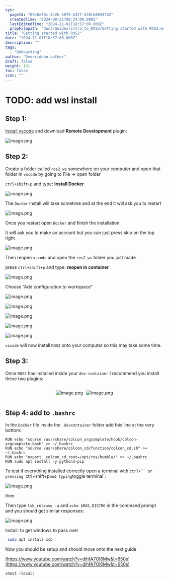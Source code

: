 ```yaml
---
sys:
  pageId: "89e0a78c-4e2b-4070-b327-d28cb0694742"
  createdTime: "2024-08-21T00:24:00.000Z"
  lastEditedTime: "2024-11-01T18:57:00.000Z"
  propFilepath: "docs/Guides/intro_to_ROS2/Getting started with ROS2.md"
title: "Getting started with ROS2"
date: "2024-11-01T18:57:00.000Z"
description: ""
tags:
  - "Onboarding"
author: "Overridden author"
draft: false
weight: 141
toc: false
icon: ""
---
```


# TODO: add wsl install

## Step 1:

[Install vscode](https://code.visualstudio.com/download) and download **Remote Development** plugin:

![image.png](https://prod-files-secure.s3.us-west-2.amazonaws.com/d518164a-d88e-44d1-a4ee-3adb3bd8bce0/efb52993-1881-4a40-b95e-6f020334f022/image.png?X-Amz-Algorithm=AWS4-HMAC-SHA256&X-Amz-Content-Sha256=UNSIGNED-PAYLOAD&X-Amz-Credential=ASIAZI2LB466W3UXFIL7%2F20250404%2Fus-west-2%2Fs3%2Faws4_request&X-Amz-Date=20250404T050848Z&X-Amz-Expires=3600&X-Amz-Security-Token=IQoJb3JpZ2luX2VjEJX%2F%2F%2F%2F%2F%2F%2F%2F%2F%2FwEaCXVzLXdlc3QtMiJIMEYCIQDgKURGHw%2Fn9NigETy580lUbqaivNEy70KJ%2B4cnwLNpKQIhAPBXwVByGt%2BYZippBU9qLazBodxefYa1aVUEsoFZnJERKogECP7%2F%2F%2F%2F%2F%2F%2F%2F%2F%2FwEQABoMNjM3NDIzMTgzODA1IgzWlPAOzz9xMyISbkMq3AN7uIK1VhHnSzHFwCl%2FXTb3jVFIzPW6XqVAKBjg4Y22F2GtbXJmLJTP29jHnx8YHrgCDMHNjFvSM8hv1I7MOzvj7h6veyqrZefMGzqsROxdl5QWttJZOFXnB%2FSf1gDzUJPYLg%2BkJn1W0SqiEALud9F2yFzJiSNa8A8TneaGY%2BID4q%2BTW%2BewuG1dQO6CXWlnXRt5LP4M%2BgnwXzCasi3RdVCdndeQ%2F4UCrnYGadSLUSvYcr7%2BSkABFm9%2BjNyEXptrokfrFUMq9NFkGfwX0o180RPGwl0SfY3YA1Kv%2BBHp9DkXOP92Hr1REeZ5g0JfDm591S6a2h8XTkEFIoIp6uF9BjqXcXcZtpoKkNzp0sRQ%2FVySSQiuUWCA3g3r9O1nnVEMvKssO%2BeEYBYaYfk2leiSt0bzRIKwtcBWoVGa%2Bv0UnDOE0jEWuSS7ramSNkclS6tJyRffr75I8%2FB9Xw9dcex9ucM73%2F%2FRUxmz18NI3U2CVZW1FtDMYq%2BpncGryvEWvFuorjmKKcC7XA1Aignwx%2Bv7bpxU4ogBrtw5nXgWezEI21YHIRyHurkw7AzILhedU9GoatXPuJFt6%2FT0zPCql70M7e9%2B6fGKWBOCnEP6HpOKjvT2ql23XWWtnJlsqV35PDDmxb2%2FBjqkARurq4dkvl1nGm5O6bVQvXLTef4KHD5nsgAw2UM9X0EqPFPaPB13REKx1HqxVOyJSLFTs36kJ%2BRaHvuB5%2BQMu%2BgsLVid1WfyJZckY7nPkXgBBq0XHUYyr5msweMgC2w5PFOwjAiI25mhNIQimnNTVjSwa5Sqx9oWdkIN4UsNITAsr5ZBZ5zm4%2BQnLorQ7jCQO8ZIw5l1uokyMkCsVCc0l0KJpBeg&X-Amz-Signature=f453ef05787a123e095eb71d025d097b8d134640a3e31225af6e7b4710e2a555&X-Amz-SignedHeaders=host&x-id=GetObject)

## Step 2:

Create a folder called `ros2_ws` somewhere on your computer and open that folder in `vscode` by going to File → open folder 

`ctrl+shift+p` and type: **Install Docker**

![image.png](https://prod-files-secure.s3.us-west-2.amazonaws.com/d518164a-d88e-44d1-a4ee-3adb3bd8bce0/2269dc0e-1cd5-47ff-bceb-c04ad9b2eab0/image.png?X-Amz-Algorithm=AWS4-HMAC-SHA256&X-Amz-Content-Sha256=UNSIGNED-PAYLOAD&X-Amz-Credential=ASIAZI2LB466W3UXFIL7%2F20250404%2Fus-west-2%2Fs3%2Faws4_request&X-Amz-Date=20250404T050848Z&X-Amz-Expires=3600&X-Amz-Security-Token=IQoJb3JpZ2luX2VjEJX%2F%2F%2F%2F%2F%2F%2F%2F%2F%2FwEaCXVzLXdlc3QtMiJIMEYCIQDgKURGHw%2Fn9NigETy580lUbqaivNEy70KJ%2B4cnwLNpKQIhAPBXwVByGt%2BYZippBU9qLazBodxefYa1aVUEsoFZnJERKogECP7%2F%2F%2F%2F%2F%2F%2F%2F%2F%2FwEQABoMNjM3NDIzMTgzODA1IgzWlPAOzz9xMyISbkMq3AN7uIK1VhHnSzHFwCl%2FXTb3jVFIzPW6XqVAKBjg4Y22F2GtbXJmLJTP29jHnx8YHrgCDMHNjFvSM8hv1I7MOzvj7h6veyqrZefMGzqsROxdl5QWttJZOFXnB%2FSf1gDzUJPYLg%2BkJn1W0SqiEALud9F2yFzJiSNa8A8TneaGY%2BID4q%2BTW%2BewuG1dQO6CXWlnXRt5LP4M%2BgnwXzCasi3RdVCdndeQ%2F4UCrnYGadSLUSvYcr7%2BSkABFm9%2BjNyEXptrokfrFUMq9NFkGfwX0o180RPGwl0SfY3YA1Kv%2BBHp9DkXOP92Hr1REeZ5g0JfDm591S6a2h8XTkEFIoIp6uF9BjqXcXcZtpoKkNzp0sRQ%2FVySSQiuUWCA3g3r9O1nnVEMvKssO%2BeEYBYaYfk2leiSt0bzRIKwtcBWoVGa%2Bv0UnDOE0jEWuSS7ramSNkclS6tJyRffr75I8%2FB9Xw9dcex9ucM73%2F%2FRUxmz18NI3U2CVZW1FtDMYq%2BpncGryvEWvFuorjmKKcC7XA1Aignwx%2Bv7bpxU4ogBrtw5nXgWezEI21YHIRyHurkw7AzILhedU9GoatXPuJFt6%2FT0zPCql70M7e9%2B6fGKWBOCnEP6HpOKjvT2ql23XWWtnJlsqV35PDDmxb2%2FBjqkARurq4dkvl1nGm5O6bVQvXLTef4KHD5nsgAw2UM9X0EqPFPaPB13REKx1HqxVOyJSLFTs36kJ%2BRaHvuB5%2BQMu%2BgsLVid1WfyJZckY7nPkXgBBq0XHUYyr5msweMgC2w5PFOwjAiI25mhNIQimnNTVjSwa5Sqx9oWdkIN4UsNITAsr5ZBZ5zm4%2BQnLorQ7jCQO8ZIw5l1uokyMkCsVCc0l0KJpBeg&X-Amz-Signature=2c971a11394200f6e96efe9c624007e6dfde41c737948c96f41fe6da876c78c7&X-Amz-SignedHeaders=host&x-id=GetObject)

The `Docker` install will take sometime and at the end it will ask you to restart

![image.png](https://prod-files-secure.s3.us-west-2.amazonaws.com/d518164a-d88e-44d1-a4ee-3adb3bd8bce0/ed233f78-be33-4b1f-b89c-9c346c0e961e/image.png?X-Amz-Algorithm=AWS4-HMAC-SHA256&X-Amz-Content-Sha256=UNSIGNED-PAYLOAD&X-Amz-Credential=ASIAZI2LB466W3UXFIL7%2F20250404%2Fus-west-2%2Fs3%2Faws4_request&X-Amz-Date=20250404T050848Z&X-Amz-Expires=3600&X-Amz-Security-Token=IQoJb3JpZ2luX2VjEJX%2F%2F%2F%2F%2F%2F%2F%2F%2F%2FwEaCXVzLXdlc3QtMiJIMEYCIQDgKURGHw%2Fn9NigETy580lUbqaivNEy70KJ%2B4cnwLNpKQIhAPBXwVByGt%2BYZippBU9qLazBodxefYa1aVUEsoFZnJERKogECP7%2F%2F%2F%2F%2F%2F%2F%2F%2F%2FwEQABoMNjM3NDIzMTgzODA1IgzWlPAOzz9xMyISbkMq3AN7uIK1VhHnSzHFwCl%2FXTb3jVFIzPW6XqVAKBjg4Y22F2GtbXJmLJTP29jHnx8YHrgCDMHNjFvSM8hv1I7MOzvj7h6veyqrZefMGzqsROxdl5QWttJZOFXnB%2FSf1gDzUJPYLg%2BkJn1W0SqiEALud9F2yFzJiSNa8A8TneaGY%2BID4q%2BTW%2BewuG1dQO6CXWlnXRt5LP4M%2BgnwXzCasi3RdVCdndeQ%2F4UCrnYGadSLUSvYcr7%2BSkABFm9%2BjNyEXptrokfrFUMq9NFkGfwX0o180RPGwl0SfY3YA1Kv%2BBHp9DkXOP92Hr1REeZ5g0JfDm591S6a2h8XTkEFIoIp6uF9BjqXcXcZtpoKkNzp0sRQ%2FVySSQiuUWCA3g3r9O1nnVEMvKssO%2BeEYBYaYfk2leiSt0bzRIKwtcBWoVGa%2Bv0UnDOE0jEWuSS7ramSNkclS6tJyRffr75I8%2FB9Xw9dcex9ucM73%2F%2FRUxmz18NI3U2CVZW1FtDMYq%2BpncGryvEWvFuorjmKKcC7XA1Aignwx%2Bv7bpxU4ogBrtw5nXgWezEI21YHIRyHurkw7AzILhedU9GoatXPuJFt6%2FT0zPCql70M7e9%2B6fGKWBOCnEP6HpOKjvT2ql23XWWtnJlsqV35PDDmxb2%2FBjqkARurq4dkvl1nGm5O6bVQvXLTef4KHD5nsgAw2UM9X0EqPFPaPB13REKx1HqxVOyJSLFTs36kJ%2BRaHvuB5%2BQMu%2BgsLVid1WfyJZckY7nPkXgBBq0XHUYyr5msweMgC2w5PFOwjAiI25mhNIQimnNTVjSwa5Sqx9oWdkIN4UsNITAsr5ZBZ5zm4%2BQnLorQ7jCQO8ZIw5l1uokyMkCsVCc0l0KJpBeg&X-Amz-Signature=8c6498aad5fa15f4cb058eeed6e1f090c19b7c89ac495b98ee3f9e22e311be14&X-Amz-SignedHeaders=host&x-id=GetObject)

Once you restart open `Docker` and finish the installation

It will ask you to make an account but you can just press skip on the top right

![image.png](https://prod-files-secure.s3.us-west-2.amazonaws.com/d518164a-d88e-44d1-a4ee-3adb3bd8bce0/21010ad9-1659-4fd9-9f59-9932a09b2a3d/image.png?X-Amz-Algorithm=AWS4-HMAC-SHA256&X-Amz-Content-Sha256=UNSIGNED-PAYLOAD&X-Amz-Credential=ASIAZI2LB466W3UXFIL7%2F20250404%2Fus-west-2%2Fs3%2Faws4_request&X-Amz-Date=20250404T050848Z&X-Amz-Expires=3600&X-Amz-Security-Token=IQoJb3JpZ2luX2VjEJX%2F%2F%2F%2F%2F%2F%2F%2F%2F%2FwEaCXVzLXdlc3QtMiJIMEYCIQDgKURGHw%2Fn9NigETy580lUbqaivNEy70KJ%2B4cnwLNpKQIhAPBXwVByGt%2BYZippBU9qLazBodxefYa1aVUEsoFZnJERKogECP7%2F%2F%2F%2F%2F%2F%2F%2F%2F%2FwEQABoMNjM3NDIzMTgzODA1IgzWlPAOzz9xMyISbkMq3AN7uIK1VhHnSzHFwCl%2FXTb3jVFIzPW6XqVAKBjg4Y22F2GtbXJmLJTP29jHnx8YHrgCDMHNjFvSM8hv1I7MOzvj7h6veyqrZefMGzqsROxdl5QWttJZOFXnB%2FSf1gDzUJPYLg%2BkJn1W0SqiEALud9F2yFzJiSNa8A8TneaGY%2BID4q%2BTW%2BewuG1dQO6CXWlnXRt5LP4M%2BgnwXzCasi3RdVCdndeQ%2F4UCrnYGadSLUSvYcr7%2BSkABFm9%2BjNyEXptrokfrFUMq9NFkGfwX0o180RPGwl0SfY3YA1Kv%2BBHp9DkXOP92Hr1REeZ5g0JfDm591S6a2h8XTkEFIoIp6uF9BjqXcXcZtpoKkNzp0sRQ%2FVySSQiuUWCA3g3r9O1nnVEMvKssO%2BeEYBYaYfk2leiSt0bzRIKwtcBWoVGa%2Bv0UnDOE0jEWuSS7ramSNkclS6tJyRffr75I8%2FB9Xw9dcex9ucM73%2F%2FRUxmz18NI3U2CVZW1FtDMYq%2BpncGryvEWvFuorjmKKcC7XA1Aignwx%2Bv7bpxU4ogBrtw5nXgWezEI21YHIRyHurkw7AzILhedU9GoatXPuJFt6%2FT0zPCql70M7e9%2B6fGKWBOCnEP6HpOKjvT2ql23XWWtnJlsqV35PDDmxb2%2FBjqkARurq4dkvl1nGm5O6bVQvXLTef4KHD5nsgAw2UM9X0EqPFPaPB13REKx1HqxVOyJSLFTs36kJ%2BRaHvuB5%2BQMu%2BgsLVid1WfyJZckY7nPkXgBBq0XHUYyr5msweMgC2w5PFOwjAiI25mhNIQimnNTVjSwa5Sqx9oWdkIN4UsNITAsr5ZBZ5zm4%2BQnLorQ7jCQO8ZIw5l1uokyMkCsVCc0l0KJpBeg&X-Amz-Signature=713bea29ae983b83f3eda2b6a28b839b8171b16457f7ad041e4b523a9bd597ef&X-Amz-SignedHeaders=host&x-id=GetObject)

Then reopen `vscode` and open the `ros2_ws` folder you just made

press `ctrl+shift+p` and type: **reopen in container**

![image.png](https://prod-files-secure.s3.us-west-2.amazonaws.com/d518164a-d88e-44d1-a4ee-3adb3bd8bce0/4e93b8c2-41ad-488c-8095-c74205196118/image.png?X-Amz-Algorithm=AWS4-HMAC-SHA256&X-Amz-Content-Sha256=UNSIGNED-PAYLOAD&X-Amz-Credential=ASIAZI2LB466W3UXFIL7%2F20250404%2Fus-west-2%2Fs3%2Faws4_request&X-Amz-Date=20250404T050848Z&X-Amz-Expires=3600&X-Amz-Security-Token=IQoJb3JpZ2luX2VjEJX%2F%2F%2F%2F%2F%2F%2F%2F%2F%2FwEaCXVzLXdlc3QtMiJIMEYCIQDgKURGHw%2Fn9NigETy580lUbqaivNEy70KJ%2B4cnwLNpKQIhAPBXwVByGt%2BYZippBU9qLazBodxefYa1aVUEsoFZnJERKogECP7%2F%2F%2F%2F%2F%2F%2F%2F%2F%2FwEQABoMNjM3NDIzMTgzODA1IgzWlPAOzz9xMyISbkMq3AN7uIK1VhHnSzHFwCl%2FXTb3jVFIzPW6XqVAKBjg4Y22F2GtbXJmLJTP29jHnx8YHrgCDMHNjFvSM8hv1I7MOzvj7h6veyqrZefMGzqsROxdl5QWttJZOFXnB%2FSf1gDzUJPYLg%2BkJn1W0SqiEALud9F2yFzJiSNa8A8TneaGY%2BID4q%2BTW%2BewuG1dQO6CXWlnXRt5LP4M%2BgnwXzCasi3RdVCdndeQ%2F4UCrnYGadSLUSvYcr7%2BSkABFm9%2BjNyEXptrokfrFUMq9NFkGfwX0o180RPGwl0SfY3YA1Kv%2BBHp9DkXOP92Hr1REeZ5g0JfDm591S6a2h8XTkEFIoIp6uF9BjqXcXcZtpoKkNzp0sRQ%2FVySSQiuUWCA3g3r9O1nnVEMvKssO%2BeEYBYaYfk2leiSt0bzRIKwtcBWoVGa%2Bv0UnDOE0jEWuSS7ramSNkclS6tJyRffr75I8%2FB9Xw9dcex9ucM73%2F%2FRUxmz18NI3U2CVZW1FtDMYq%2BpncGryvEWvFuorjmKKcC7XA1Aignwx%2Bv7bpxU4ogBrtw5nXgWezEI21YHIRyHurkw7AzILhedU9GoatXPuJFt6%2FT0zPCql70M7e9%2B6fGKWBOCnEP6HpOKjvT2ql23XWWtnJlsqV35PDDmxb2%2FBjqkARurq4dkvl1nGm5O6bVQvXLTef4KHD5nsgAw2UM9X0EqPFPaPB13REKx1HqxVOyJSLFTs36kJ%2BRaHvuB5%2BQMu%2BgsLVid1WfyJZckY7nPkXgBBq0XHUYyr5msweMgC2w5PFOwjAiI25mhNIQimnNTVjSwa5Sqx9oWdkIN4UsNITAsr5ZBZ5zm4%2BQnLorQ7jCQO8ZIw5l1uokyMkCsVCc0l0KJpBeg&X-Amz-Signature=f2fe826e7716b2dd01ecbadc0a471058f7e9a04dc8c437ca057a00c6ed76ce89&X-Amz-SignedHeaders=host&x-id=GetObject)

Choose “Add configuration to workspace”

![image.png](https://prod-files-secure.s3.us-west-2.amazonaws.com/d518164a-d88e-44d1-a4ee-3adb3bd8bce0/9560b282-5060-4989-ba37-97e7b2c22476/image.png?X-Amz-Algorithm=AWS4-HMAC-SHA256&X-Amz-Content-Sha256=UNSIGNED-PAYLOAD&X-Amz-Credential=ASIAZI2LB466W3UXFIL7%2F20250404%2Fus-west-2%2Fs3%2Faws4_request&X-Amz-Date=20250404T050848Z&X-Amz-Expires=3600&X-Amz-Security-Token=IQoJb3JpZ2luX2VjEJX%2F%2F%2F%2F%2F%2F%2F%2F%2F%2FwEaCXVzLXdlc3QtMiJIMEYCIQDgKURGHw%2Fn9NigETy580lUbqaivNEy70KJ%2B4cnwLNpKQIhAPBXwVByGt%2BYZippBU9qLazBodxefYa1aVUEsoFZnJERKogECP7%2F%2F%2F%2F%2F%2F%2F%2F%2F%2FwEQABoMNjM3NDIzMTgzODA1IgzWlPAOzz9xMyISbkMq3AN7uIK1VhHnSzHFwCl%2FXTb3jVFIzPW6XqVAKBjg4Y22F2GtbXJmLJTP29jHnx8YHrgCDMHNjFvSM8hv1I7MOzvj7h6veyqrZefMGzqsROxdl5QWttJZOFXnB%2FSf1gDzUJPYLg%2BkJn1W0SqiEALud9F2yFzJiSNa8A8TneaGY%2BID4q%2BTW%2BewuG1dQO6CXWlnXRt5LP4M%2BgnwXzCasi3RdVCdndeQ%2F4UCrnYGadSLUSvYcr7%2BSkABFm9%2BjNyEXptrokfrFUMq9NFkGfwX0o180RPGwl0SfY3YA1Kv%2BBHp9DkXOP92Hr1REeZ5g0JfDm591S6a2h8XTkEFIoIp6uF9BjqXcXcZtpoKkNzp0sRQ%2FVySSQiuUWCA3g3r9O1nnVEMvKssO%2BeEYBYaYfk2leiSt0bzRIKwtcBWoVGa%2Bv0UnDOE0jEWuSS7ramSNkclS6tJyRffr75I8%2FB9Xw9dcex9ucM73%2F%2FRUxmz18NI3U2CVZW1FtDMYq%2BpncGryvEWvFuorjmKKcC7XA1Aignwx%2Bv7bpxU4ogBrtw5nXgWezEI21YHIRyHurkw7AzILhedU9GoatXPuJFt6%2FT0zPCql70M7e9%2B6fGKWBOCnEP6HpOKjvT2ql23XWWtnJlsqV35PDDmxb2%2FBjqkARurq4dkvl1nGm5O6bVQvXLTef4KHD5nsgAw2UM9X0EqPFPaPB13REKx1HqxVOyJSLFTs36kJ%2BRaHvuB5%2BQMu%2BgsLVid1WfyJZckY7nPkXgBBq0XHUYyr5msweMgC2w5PFOwjAiI25mhNIQimnNTVjSwa5Sqx9oWdkIN4UsNITAsr5ZBZ5zm4%2BQnLorQ7jCQO8ZIw5l1uokyMkCsVCc0l0KJpBeg&X-Amz-Signature=03573b2d39804d8a3264ea3b54acab1fcf63743593d38deae65166ed44eefd6a&X-Amz-SignedHeaders=host&x-id=GetObject)

![image.png](https://prod-files-secure.s3.us-west-2.amazonaws.com/d518164a-d88e-44d1-a4ee-3adb3bd8bce0/2ee63f81-886b-48e8-a553-dc6e5eac99e4/image.png?X-Amz-Algorithm=AWS4-HMAC-SHA256&X-Amz-Content-Sha256=UNSIGNED-PAYLOAD&X-Amz-Credential=ASIAZI2LB466W3UXFIL7%2F20250404%2Fus-west-2%2Fs3%2Faws4_request&X-Amz-Date=20250404T050848Z&X-Amz-Expires=3600&X-Amz-Security-Token=IQoJb3JpZ2luX2VjEJX%2F%2F%2F%2F%2F%2F%2F%2F%2F%2FwEaCXVzLXdlc3QtMiJIMEYCIQDgKURGHw%2Fn9NigETy580lUbqaivNEy70KJ%2B4cnwLNpKQIhAPBXwVByGt%2BYZippBU9qLazBodxefYa1aVUEsoFZnJERKogECP7%2F%2F%2F%2F%2F%2F%2F%2F%2F%2FwEQABoMNjM3NDIzMTgzODA1IgzWlPAOzz9xMyISbkMq3AN7uIK1VhHnSzHFwCl%2FXTb3jVFIzPW6XqVAKBjg4Y22F2GtbXJmLJTP29jHnx8YHrgCDMHNjFvSM8hv1I7MOzvj7h6veyqrZefMGzqsROxdl5QWttJZOFXnB%2FSf1gDzUJPYLg%2BkJn1W0SqiEALud9F2yFzJiSNa8A8TneaGY%2BID4q%2BTW%2BewuG1dQO6CXWlnXRt5LP4M%2BgnwXzCasi3RdVCdndeQ%2F4UCrnYGadSLUSvYcr7%2BSkABFm9%2BjNyEXptrokfrFUMq9NFkGfwX0o180RPGwl0SfY3YA1Kv%2BBHp9DkXOP92Hr1REeZ5g0JfDm591S6a2h8XTkEFIoIp6uF9BjqXcXcZtpoKkNzp0sRQ%2FVySSQiuUWCA3g3r9O1nnVEMvKssO%2BeEYBYaYfk2leiSt0bzRIKwtcBWoVGa%2Bv0UnDOE0jEWuSS7ramSNkclS6tJyRffr75I8%2FB9Xw9dcex9ucM73%2F%2FRUxmz18NI3U2CVZW1FtDMYq%2BpncGryvEWvFuorjmKKcC7XA1Aignwx%2Bv7bpxU4ogBrtw5nXgWezEI21YHIRyHurkw7AzILhedU9GoatXPuJFt6%2FT0zPCql70M7e9%2B6fGKWBOCnEP6HpOKjvT2ql23XWWtnJlsqV35PDDmxb2%2FBjqkARurq4dkvl1nGm5O6bVQvXLTef4KHD5nsgAw2UM9X0EqPFPaPB13REKx1HqxVOyJSLFTs36kJ%2BRaHvuB5%2BQMu%2BgsLVid1WfyJZckY7nPkXgBBq0XHUYyr5msweMgC2w5PFOwjAiI25mhNIQimnNTVjSwa5Sqx9oWdkIN4UsNITAsr5ZBZ5zm4%2BQnLorQ7jCQO8ZIw5l1uokyMkCsVCc0l0KJpBeg&X-Amz-Signature=c50326991a561c4161985bb8357967f8bebee1d66fb46e47160416ca8d786fad&X-Amz-SignedHeaders=host&x-id=GetObject)

![image.png](https://prod-files-secure.s3.us-west-2.amazonaws.com/d518164a-d88e-44d1-a4ee-3adb3bd8bce0/ae1580b2-b048-407e-aed9-b584224a7a04/image.png?X-Amz-Algorithm=AWS4-HMAC-SHA256&X-Amz-Content-Sha256=UNSIGNED-PAYLOAD&X-Amz-Credential=ASIAZI2LB466W3UXFIL7%2F20250404%2Fus-west-2%2Fs3%2Faws4_request&X-Amz-Date=20250404T050848Z&X-Amz-Expires=3600&X-Amz-Security-Token=IQoJb3JpZ2luX2VjEJX%2F%2F%2F%2F%2F%2F%2F%2F%2F%2FwEaCXVzLXdlc3QtMiJIMEYCIQDgKURGHw%2Fn9NigETy580lUbqaivNEy70KJ%2B4cnwLNpKQIhAPBXwVByGt%2BYZippBU9qLazBodxefYa1aVUEsoFZnJERKogECP7%2F%2F%2F%2F%2F%2F%2F%2F%2F%2FwEQABoMNjM3NDIzMTgzODA1IgzWlPAOzz9xMyISbkMq3AN7uIK1VhHnSzHFwCl%2FXTb3jVFIzPW6XqVAKBjg4Y22F2GtbXJmLJTP29jHnx8YHrgCDMHNjFvSM8hv1I7MOzvj7h6veyqrZefMGzqsROxdl5QWttJZOFXnB%2FSf1gDzUJPYLg%2BkJn1W0SqiEALud9F2yFzJiSNa8A8TneaGY%2BID4q%2BTW%2BewuG1dQO6CXWlnXRt5LP4M%2BgnwXzCasi3RdVCdndeQ%2F4UCrnYGadSLUSvYcr7%2BSkABFm9%2BjNyEXptrokfrFUMq9NFkGfwX0o180RPGwl0SfY3YA1Kv%2BBHp9DkXOP92Hr1REeZ5g0JfDm591S6a2h8XTkEFIoIp6uF9BjqXcXcZtpoKkNzp0sRQ%2FVySSQiuUWCA3g3r9O1nnVEMvKssO%2BeEYBYaYfk2leiSt0bzRIKwtcBWoVGa%2Bv0UnDOE0jEWuSS7ramSNkclS6tJyRffr75I8%2FB9Xw9dcex9ucM73%2F%2FRUxmz18NI3U2CVZW1FtDMYq%2BpncGryvEWvFuorjmKKcC7XA1Aignwx%2Bv7bpxU4ogBrtw5nXgWezEI21YHIRyHurkw7AzILhedU9GoatXPuJFt6%2FT0zPCql70M7e9%2B6fGKWBOCnEP6HpOKjvT2ql23XWWtnJlsqV35PDDmxb2%2FBjqkARurq4dkvl1nGm5O6bVQvXLTef4KHD5nsgAw2UM9X0EqPFPaPB13REKx1HqxVOyJSLFTs36kJ%2BRaHvuB5%2BQMu%2BgsLVid1WfyJZckY7nPkXgBBq0XHUYyr5msweMgC2w5PFOwjAiI25mhNIQimnNTVjSwa5Sqx9oWdkIN4UsNITAsr5ZBZ5zm4%2BQnLorQ7jCQO8ZIw5l1uokyMkCsVCc0l0KJpBeg&X-Amz-Signature=1b38e60f8b337dfaa1fdc53ca9154557968043c08b76b01a5e95a715fe35020e&X-Amz-SignedHeaders=host&x-id=GetObject)

![image.png](https://prod-files-secure.s3.us-west-2.amazonaws.com/d518164a-d88e-44d1-a4ee-3adb3bd8bce0/53255b28-f75e-430f-b9e3-c0ac8577e42b/image.png?X-Amz-Algorithm=AWS4-HMAC-SHA256&X-Amz-Content-Sha256=UNSIGNED-PAYLOAD&X-Amz-Credential=ASIAZI2LB466W3UXFIL7%2F20250404%2Fus-west-2%2Fs3%2Faws4_request&X-Amz-Date=20250404T050848Z&X-Amz-Expires=3600&X-Amz-Security-Token=IQoJb3JpZ2luX2VjEJX%2F%2F%2F%2F%2F%2F%2F%2F%2F%2FwEaCXVzLXdlc3QtMiJIMEYCIQDgKURGHw%2Fn9NigETy580lUbqaivNEy70KJ%2B4cnwLNpKQIhAPBXwVByGt%2BYZippBU9qLazBodxefYa1aVUEsoFZnJERKogECP7%2F%2F%2F%2F%2F%2F%2F%2F%2F%2FwEQABoMNjM3NDIzMTgzODA1IgzWlPAOzz9xMyISbkMq3AN7uIK1VhHnSzHFwCl%2FXTb3jVFIzPW6XqVAKBjg4Y22F2GtbXJmLJTP29jHnx8YHrgCDMHNjFvSM8hv1I7MOzvj7h6veyqrZefMGzqsROxdl5QWttJZOFXnB%2FSf1gDzUJPYLg%2BkJn1W0SqiEALud9F2yFzJiSNa8A8TneaGY%2BID4q%2BTW%2BewuG1dQO6CXWlnXRt5LP4M%2BgnwXzCasi3RdVCdndeQ%2F4UCrnYGadSLUSvYcr7%2BSkABFm9%2BjNyEXptrokfrFUMq9NFkGfwX0o180RPGwl0SfY3YA1Kv%2BBHp9DkXOP92Hr1REeZ5g0JfDm591S6a2h8XTkEFIoIp6uF9BjqXcXcZtpoKkNzp0sRQ%2FVySSQiuUWCA3g3r9O1nnVEMvKssO%2BeEYBYaYfk2leiSt0bzRIKwtcBWoVGa%2Bv0UnDOE0jEWuSS7ramSNkclS6tJyRffr75I8%2FB9Xw9dcex9ucM73%2F%2FRUxmz18NI3U2CVZW1FtDMYq%2BpncGryvEWvFuorjmKKcC7XA1Aignwx%2Bv7bpxU4ogBrtw5nXgWezEI21YHIRyHurkw7AzILhedU9GoatXPuJFt6%2FT0zPCql70M7e9%2B6fGKWBOCnEP6HpOKjvT2ql23XWWtnJlsqV35PDDmxb2%2FBjqkARurq4dkvl1nGm5O6bVQvXLTef4KHD5nsgAw2UM9X0EqPFPaPB13REKx1HqxVOyJSLFTs36kJ%2BRaHvuB5%2BQMu%2BgsLVid1WfyJZckY7nPkXgBBq0XHUYyr5msweMgC2w5PFOwjAiI25mhNIQimnNTVjSwa5Sqx9oWdkIN4UsNITAsr5ZBZ5zm4%2BQnLorQ7jCQO8ZIw5l1uokyMkCsVCc0l0KJpBeg&X-Amz-Signature=c0b06ad658ea720a0d83c71eaba84eebe3cbb96602d2c802eb52afcad16c6c5d&X-Amz-SignedHeaders=host&x-id=GetObject)

![image.png](https://prod-files-secure.s3.us-west-2.amazonaws.com/d518164a-d88e-44d1-a4ee-3adb3bd8bce0/7c562767-5af9-4ffb-97d1-327bcdf4ee00/image.png?X-Amz-Algorithm=AWS4-HMAC-SHA256&X-Amz-Content-Sha256=UNSIGNED-PAYLOAD&X-Amz-Credential=ASIAZI2LB466W3UXFIL7%2F20250404%2Fus-west-2%2Fs3%2Faws4_request&X-Amz-Date=20250404T050848Z&X-Amz-Expires=3600&X-Amz-Security-Token=IQoJb3JpZ2luX2VjEJX%2F%2F%2F%2F%2F%2F%2F%2F%2F%2FwEaCXVzLXdlc3QtMiJIMEYCIQDgKURGHw%2Fn9NigETy580lUbqaivNEy70KJ%2B4cnwLNpKQIhAPBXwVByGt%2BYZippBU9qLazBodxefYa1aVUEsoFZnJERKogECP7%2F%2F%2F%2F%2F%2F%2F%2F%2F%2FwEQABoMNjM3NDIzMTgzODA1IgzWlPAOzz9xMyISbkMq3AN7uIK1VhHnSzHFwCl%2FXTb3jVFIzPW6XqVAKBjg4Y22F2GtbXJmLJTP29jHnx8YHrgCDMHNjFvSM8hv1I7MOzvj7h6veyqrZefMGzqsROxdl5QWttJZOFXnB%2FSf1gDzUJPYLg%2BkJn1W0SqiEALud9F2yFzJiSNa8A8TneaGY%2BID4q%2BTW%2BewuG1dQO6CXWlnXRt5LP4M%2BgnwXzCasi3RdVCdndeQ%2F4UCrnYGadSLUSvYcr7%2BSkABFm9%2BjNyEXptrokfrFUMq9NFkGfwX0o180RPGwl0SfY3YA1Kv%2BBHp9DkXOP92Hr1REeZ5g0JfDm591S6a2h8XTkEFIoIp6uF9BjqXcXcZtpoKkNzp0sRQ%2FVySSQiuUWCA3g3r9O1nnVEMvKssO%2BeEYBYaYfk2leiSt0bzRIKwtcBWoVGa%2Bv0UnDOE0jEWuSS7ramSNkclS6tJyRffr75I8%2FB9Xw9dcex9ucM73%2F%2FRUxmz18NI3U2CVZW1FtDMYq%2BpncGryvEWvFuorjmKKcC7XA1Aignwx%2Bv7bpxU4ogBrtw5nXgWezEI21YHIRyHurkw7AzILhedU9GoatXPuJFt6%2FT0zPCql70M7e9%2B6fGKWBOCnEP6HpOKjvT2ql23XWWtnJlsqV35PDDmxb2%2FBjqkARurq4dkvl1nGm5O6bVQvXLTef4KHD5nsgAw2UM9X0EqPFPaPB13REKx1HqxVOyJSLFTs36kJ%2BRaHvuB5%2BQMu%2BgsLVid1WfyJZckY7nPkXgBBq0XHUYyr5msweMgC2w5PFOwjAiI25mhNIQimnNTVjSwa5Sqx9oWdkIN4UsNITAsr5ZBZ5zm4%2BQnLorQ7jCQO8ZIw5l1uokyMkCsVCc0l0KJpBeg&X-Amz-Signature=c12b75eb9492523da0e7abb579b1172aca01d805985ec7c725d2e55c0c9c87d6&X-Amz-SignedHeaders=host&x-id=GetObject)

`vscode` will now install `ROS2` onto your computer so this may take some time.

## Step 3:

Once `ROS2` has installed inside your `dev-container` I recommend you install these two plugins:

<div style="display: flex;flex-direction: row; column-gap:10px; max-width: 630px;justify-content: center;">
<div>

![image.png](https://prod-files-secure.s3.us-west-2.amazonaws.com/d518164a-d88e-44d1-a4ee-3adb3bd8bce0/3fc3d550-5a54-4ba1-ba6b-faa01cdb7369/image.png?X-Amz-Algorithm=AWS4-HMAC-SHA256&X-Amz-Content-Sha256=UNSIGNED-PAYLOAD&X-Amz-Credential=ASIAZI2LB466QI4T3DME%2F20250404%2Fus-west-2%2Fs3%2Faws4_request&X-Amz-Date=20250404T050853Z&X-Amz-Expires=3600&X-Amz-Security-Token=IQoJb3JpZ2luX2VjEJX%2F%2F%2F%2F%2F%2F%2F%2F%2F%2FwEaCXVzLXdlc3QtMiJHMEUCIQDtRLHDbSVUKmOFdeGMBoIctmKYeWZka3GqbkRqNqcJzwIgWunCHRQJIk0YaHXbSKcNWidhFAfBHuk2EM8YHg9uWcAqiAQI%2Fv%2F%2F%2F%2F%2F%2F%2F%2F%2F%2FARAAGgw2Mzc0MjMxODM4MDUiDDMoO08Ahll3sLsrtircA9hhhJxogtYIYGq2M9rKcNF7C0f9bXbkurWRpAqlXuyYc2n27gIaHFkfom5dnx%2BpVl1wJAElLH7ydytekKd0ZHY0K6CkIOJQj4JpSB6qVB0PzXrqB4obp0zgZwFe%2FlyjjhwaqZgWIg8pCReY2%2BcAiSgBtV%2BVCb79Tp%2B%2Bm40F8sm2LtR1Xho533gygq5nzdX3dmlCoIqnkousQgty8cpUfU3lYNS3Ek7%2Fw7%2FAk72%2BR4Ep03M66RouBrim5j%2BokyRyxERsJf6bGj6bTDYj%2Fj84zcnlUR%2F%2BU4wi1fFJeRMlNzbTyzOia676zWA0PQKsjvMfkvbSLHSLVyKuvWhnqK%2BUphQsICeVHQ%2BVCDXlXUE%2Bsc5tvMZ9Q0KVAgTm1KNmTF6cb%2FrErVtkL%2FsxM4FbFL5jJDBDcVjR7Q99Hb6knBjAPH9s8s2WSck%2BhuGziJP2PX2DAOnSkHd8tLGbIye2cPB%2B20G0N%2B%2FJD9mcncNd0F7vyQQUfHg9b2VG%2B6uqtTlZ7sTrnl8SONdBMaKifyuYiwSGU6vcoMZhmn%2F5W3LYLNrPd1Ya3Mmw6nG0wWXNLR%2BGA4Z8zqB%2BM5K5ihdAldLjLxkSFQTcrgsGOB5p8qgSE%2B20mHDPuUBIrncPSMxwZJTQMOXFvb8GOqUBXYT%2ByKdbbMSffQo3syxirU2CPzf6a4SjnipUnagdDkO1BAQ8sVUoMmq1m0tJztYKP0Jshir3JXDOm9hFkwwCcQCcyAcy4DzMaRAFv1bA6nL5%2Fxb%2BPZbrKBsuyemPwxsbK7MFu%2BzAnbFEtb0Tu4WBtTSBrrpaPBKwWcLQCLMPHw1QkvI%2F9mxd71OokA0SUodCHVdE3j9blAqDPMQ8RUqi%2BZHUOKEo&X-Amz-Signature=e373e850ad04b8d58de4859cdb64d2738d01b203c4b066cd8069422160d86d09&X-Amz-SignedHeaders=host&x-id=GetObject)

</div>
<div>

![image.png](https://prod-files-secure.s3.us-west-2.amazonaws.com/d518164a-d88e-44d1-a4ee-3adb3bd8bce0/d994cc66-13c2-4093-a5a3-f84cf4601a82/image.png?X-Amz-Algorithm=AWS4-HMAC-SHA256&X-Amz-Content-Sha256=UNSIGNED-PAYLOAD&X-Amz-Credential=ASIAZI2LB4666NONFJOT%2F20250404%2Fus-west-2%2Fs3%2Faws4_request&X-Amz-Date=20250404T050855Z&X-Amz-Expires=3600&X-Amz-Security-Token=IQoJb3JpZ2luX2VjEJX%2F%2F%2F%2F%2F%2F%2F%2F%2F%2FwEaCXVzLXdlc3QtMiJIMEYCIQCsGUBpxocZDR4w5%2BzV%2BhuyEa2MlGPsnqjFPDLq7QKlHgIhAOnsLouOB0q7V21UVgiK%2B%2FLKzOB%2B0nj92LWnIInj1IrRKogECP7%2F%2F%2F%2F%2F%2F%2F%2F%2F%2FwEQABoMNjM3NDIzMTgzODA1IgwppS71KMj9h3YZnHoq3AM3j%2BVxKwZehzNjIPpOGpim8v8rEwnxkY2zM2y6wmrUjUbl3VwkcInQ7aRLkwWzXUZFFUDNQ9V4gSuFjY88p5OLMa1rBBOqVXayHas0xjiYVApDdCpeL29UK71%2BCqksRY5qemUwdG2zugZFHG98EX6k1ODzwunim7SVde9Rfb%2FU56KQ2V2juuoyVT8gp5ArNcXlZOyyT4iESK9MmmqQTLnf8r8S5xrXffJp7dtwUh9fXh7fnec0PQ8ukGanJpfQNwYlTPETXb4pKDjTZkr%2F7hRUeln39abRdA5CNu45E0nIXukcqLsvonCaYo%2BLVU%2FQjsY5z1DZy5E6nhFw0bJSnJt1UJDu9dSMMtivMityiJfDeFz1ojJhICuwqbSxhvhH75NEYUSdfle5EWJEpAIdnJezdbAQqfkYPkZbWmGdQ5Hznh1gUJFlBmjvayjab5agYeu6tC5kQDlg0XZnQ0VcGwoRa0wPhH9JXv%2FBjNT8XciyBE%2BDOhoCzOXqZGWphVVgfHejaw3Ld%2B93G1LSgeUhQSZHGmpJgXGkylLsGLM25Te8Qu2x4ma09ML5fc0lmncxR4xf1GwKQaXeZt8RYVoe9lxEm4jq8RRx4Rliuo0XtQ6svFwg%2B99qkoSFkVZdhzDDxr2%2FBjqkAac58eCEnuh9jw0Q5fDZmAtVmRgs3OwLU2Cw6AXJvBFZyphP9x0cNNb3D8X82NlssE6sl3Z%2BWIJsrO4b34y8K%2Fk%2F6G70HUllHbYQR7MztWlWgZVB4ZCaV4DjBYh2vej%2Fpc12qyvKUHhoMmkVMxBZ968UVRypv7XOLNZlYrE3qOlVsHuOkv52RwxDUM0CLEoaSbEzcLKD10fNitfoGngbSi2y5MZf&X-Amz-Signature=9272b436599c946abe754663c45ce9c81f80c4cb4b92f3bf5d76d2a14d82aba4&X-Amz-SignedHeaders=host&x-id=GetObject)

</div>
</div>

## Step 4: add to `.bashrc`

In the `Docker` file inside the `.devcontainer` folder add this line at the very bottom: 

```docker
RUN echo "source /usr/share/colcon_argcomplete/hook/colcon-argcomplete.bash" >> ~/.bashrc
RUN echo "source /usr/share/colcon_cd/function/colcon_cd.sh" >> ~/.bashrc
RUN echo "export _colcon_cd_root=/opt/ros/humble/" >> ~/.bashrc
RUN sudo apt install -y python3-pip 
```

To test if everything installed correctly open a terminal with `ctrl+`` or pressing `ctrl+shift+p` and typing `toggle terminal`:

![image.png](https://prod-files-secure.s3.us-west-2.amazonaws.com/d518164a-d88e-44d1-a4ee-3adb3bd8bce0/6a4943d8-b04e-4c02-9a58-775f3384d1a5/image.png?X-Amz-Algorithm=AWS4-HMAC-SHA256&X-Amz-Content-Sha256=UNSIGNED-PAYLOAD&X-Amz-Credential=ASIAZI2LB466W3UXFIL7%2F20250404%2Fus-west-2%2Fs3%2Faws4_request&X-Amz-Date=20250404T050848Z&X-Amz-Expires=3600&X-Amz-Security-Token=IQoJb3JpZ2luX2VjEJX%2F%2F%2F%2F%2F%2F%2F%2F%2F%2FwEaCXVzLXdlc3QtMiJIMEYCIQDgKURGHw%2Fn9NigETy580lUbqaivNEy70KJ%2B4cnwLNpKQIhAPBXwVByGt%2BYZippBU9qLazBodxefYa1aVUEsoFZnJERKogECP7%2F%2F%2F%2F%2F%2F%2F%2F%2F%2FwEQABoMNjM3NDIzMTgzODA1IgzWlPAOzz9xMyISbkMq3AN7uIK1VhHnSzHFwCl%2FXTb3jVFIzPW6XqVAKBjg4Y22F2GtbXJmLJTP29jHnx8YHrgCDMHNjFvSM8hv1I7MOzvj7h6veyqrZefMGzqsROxdl5QWttJZOFXnB%2FSf1gDzUJPYLg%2BkJn1W0SqiEALud9F2yFzJiSNa8A8TneaGY%2BID4q%2BTW%2BewuG1dQO6CXWlnXRt5LP4M%2BgnwXzCasi3RdVCdndeQ%2F4UCrnYGadSLUSvYcr7%2BSkABFm9%2BjNyEXptrokfrFUMq9NFkGfwX0o180RPGwl0SfY3YA1Kv%2BBHp9DkXOP92Hr1REeZ5g0JfDm591S6a2h8XTkEFIoIp6uF9BjqXcXcZtpoKkNzp0sRQ%2FVySSQiuUWCA3g3r9O1nnVEMvKssO%2BeEYBYaYfk2leiSt0bzRIKwtcBWoVGa%2Bv0UnDOE0jEWuSS7ramSNkclS6tJyRffr75I8%2FB9Xw9dcex9ucM73%2F%2FRUxmz18NI3U2CVZW1FtDMYq%2BpncGryvEWvFuorjmKKcC7XA1Aignwx%2Bv7bpxU4ogBrtw5nXgWezEI21YHIRyHurkw7AzILhedU9GoatXPuJFt6%2FT0zPCql70M7e9%2B6fGKWBOCnEP6HpOKjvT2ql23XWWtnJlsqV35PDDmxb2%2FBjqkARurq4dkvl1nGm5O6bVQvXLTef4KHD5nsgAw2UM9X0EqPFPaPB13REKx1HqxVOyJSLFTs36kJ%2BRaHvuB5%2BQMu%2BgsLVid1WfyJZckY7nPkXgBBq0XHUYyr5msweMgC2w5PFOwjAiI25mhNIQimnNTVjSwa5Sqx9oWdkIN4UsNITAsr5ZBZ5zm4%2BQnLorQ7jCQO8ZIw5l1uokyMkCsVCc0l0KJpBeg&X-Amz-Signature=0ac03b51fe803ee295ae35192a23feb2ad7452f8f1d2725cad6291135db59645&X-Amz-SignedHeaders=host&x-id=GetObject)

then 

Then type `lsb_release -a` and `echo $ROS_DISTRO` in the command prompt and you should get similar responses:

![image.png](https://prod-files-secure.s3.us-west-2.amazonaws.com/d518164a-d88e-44d1-a4ee-3adb3bd8bce0/3e635dec-a805-4e85-8b9e-d000e5b71a4e/image.png?X-Amz-Algorithm=AWS4-HMAC-SHA256&X-Amz-Content-Sha256=UNSIGNED-PAYLOAD&X-Amz-Credential=ASIAZI2LB466W3UXFIL7%2F20250404%2Fus-west-2%2Fs3%2Faws4_request&X-Amz-Date=20250404T050848Z&X-Amz-Expires=3600&X-Amz-Security-Token=IQoJb3JpZ2luX2VjEJX%2F%2F%2F%2F%2F%2F%2F%2F%2F%2FwEaCXVzLXdlc3QtMiJIMEYCIQDgKURGHw%2Fn9NigETy580lUbqaivNEy70KJ%2B4cnwLNpKQIhAPBXwVByGt%2BYZippBU9qLazBodxefYa1aVUEsoFZnJERKogECP7%2F%2F%2F%2F%2F%2F%2F%2F%2F%2FwEQABoMNjM3NDIzMTgzODA1IgzWlPAOzz9xMyISbkMq3AN7uIK1VhHnSzHFwCl%2FXTb3jVFIzPW6XqVAKBjg4Y22F2GtbXJmLJTP29jHnx8YHrgCDMHNjFvSM8hv1I7MOzvj7h6veyqrZefMGzqsROxdl5QWttJZOFXnB%2FSf1gDzUJPYLg%2BkJn1W0SqiEALud9F2yFzJiSNa8A8TneaGY%2BID4q%2BTW%2BewuG1dQO6CXWlnXRt5LP4M%2BgnwXzCasi3RdVCdndeQ%2F4UCrnYGadSLUSvYcr7%2BSkABFm9%2BjNyEXptrokfrFUMq9NFkGfwX0o180RPGwl0SfY3YA1Kv%2BBHp9DkXOP92Hr1REeZ5g0JfDm591S6a2h8XTkEFIoIp6uF9BjqXcXcZtpoKkNzp0sRQ%2FVySSQiuUWCA3g3r9O1nnVEMvKssO%2BeEYBYaYfk2leiSt0bzRIKwtcBWoVGa%2Bv0UnDOE0jEWuSS7ramSNkclS6tJyRffr75I8%2FB9Xw9dcex9ucM73%2F%2FRUxmz18NI3U2CVZW1FtDMYq%2BpncGryvEWvFuorjmKKcC7XA1Aignwx%2Bv7bpxU4ogBrtw5nXgWezEI21YHIRyHurkw7AzILhedU9GoatXPuJFt6%2FT0zPCql70M7e9%2B6fGKWBOCnEP6HpOKjvT2ql23XWWtnJlsqV35PDDmxb2%2FBjqkARurq4dkvl1nGm5O6bVQvXLTef4KHD5nsgAw2UM9X0EqPFPaPB13REKx1HqxVOyJSLFTs36kJ%2BRaHvuB5%2BQMu%2BgsLVid1WfyJZckY7nPkXgBBq0XHUYyr5msweMgC2w5PFOwjAiI25mhNIQimnNTVjSwa5Sqx9oWdkIN4UsNITAsr5ZBZ5zm4%2BQnLorQ7jCQO8ZIw5l1uokyMkCsVCc0l0KJpBeg&X-Amz-Signature=660bc7042ed19de332d13a3b5be4c26872640e0e2d59d84a0e24fe4e79555291&X-Amz-SignedHeaders=host&x-id=GetObject)

Install:  to get windows to pass over

```bash
 sudo apt install xcb
```

Now you should be setup and should move onto the next guide 

[https://www.youtube.com/watch?v=dihfA7Ol6Mw&t=650s](https://www.youtube.com/watch?v=dihfA7Ol6Mw&t=650s)

```python
xhost +local:
```
